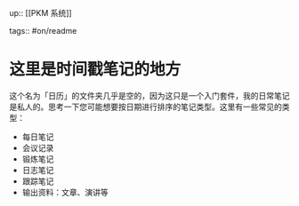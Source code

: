 up:: [[PKM 系统]]

tags:: #on/readme 

# 这里是时间戳笔记的地方

这个名为「日历」的文件夹几乎是空的，因为这只是一个入门套件，我的日常笔记是私人的。思考一下您可能想要按日期进行排序的笔记类型。这里有一些常见的类型：

-   每日笔记
-   会议记录
-   锻炼笔记
-   日志笔记
-   跟踪笔记
-   输出资料：文章、演讲等
